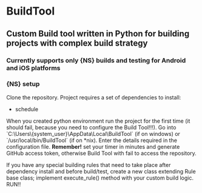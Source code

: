 # BuildTool

<h2>Custom Build tool written in Python for building projects with complex build strategy</h2>

<h3>Currently supports only {NS} builds and testing for Android and iOS platforms</h3>

<h3>{NS} setup</h3>
<p>Clone the repository. Project requires a set of dependencies to install: </ br>
	<ul>
	<li>schedule</li>
	</ul></ br>
	When you created python environment run the project for the first time (it should fail, because you need to configure the Build Tool!!!).
	Go into `C:\Users\{system_user}\AppData\Local\BuildTool` (if on windows) or `/usr/local/bin/BuildTool` (if on *nix).
	Enter the details required in the configuration file. <b>Remember!</b> set your timer in minutes and generate GitHub access token, otherwise Build Tool with fail to 
	access the repository.
</p>
<p>
	If you have any special building rules that need to take place after dependency install and before build/test, create a new class extending Rule base class; implement
	execute_rule() method with your custom build logic. RUN!!
</p>